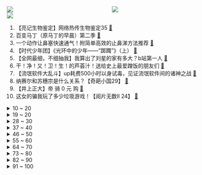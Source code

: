 <div >
	<a style="float:left;width:55%;" href = "https://github.com/anuraghazra/github-readme-stats">
	 <img src = "https://github-readme-stats.vercel.app/api?username=iuuuuuaena&theme=buefy&show_icons=true"/>
	</a>
	<a  style="float:right;width:45%" href = "https://github.com/anuraghazra/github-readme-stats">
	 <img  src="https://github-readme-stats.vercel.app/api/top-langs/?username=anuraghazra&layout=compact"/>
	</a>
	</div>

[![](https://img.shields.io/badge/jxd-@jxdgogogo.xyz-yellowgreen.svg)](https://www.jxdgogogo.xyz)<br>
1. 【亮记生物鉴定】网络热传生物鉴定35 [:link:](//www.bilibili.com/video/BV12T4y1R71Y) <br>
2. 百变马丁（原马丁的早晨）第二季 [:link:](//www.bilibili.com/video/BV1Kq4y1V7Z3) <br>
3. 一个动作让鼻塞快速通气！附简单高效的止鼻涕方法推荐 [:link:](//www.bilibili.com/video/BV1Mu411o7mY) <br>
4. 【时代少年团】《光环中的少年——“踯躅”》（上） [:link:](//www.bilibili.com/video/BV1eP4y1b7Pt) <br>
5. 【全网最细，不细抽我】我算出了刘星的家有多大？b站第一人 [:link:](//www.bilibili.com/video/BV1Ab4y1a7iY) <br>
6. 干！净！又！卫！生！的芦荟汁！送给史上最爱蹭饭的朋友们 [:link:](//www.bilibili.com/video/BV1YP4y1L71D) <br>
7. 【流氓软件大乱斗】up耗费500小时以身试毒，见证流氓软件间的诸神之战 [:link:](//www.bilibili.com/video/BV1TR4y1n7YU) <br>
8. 纳赛尔和苏穗宗是什么关系？【奇葩小国29】 [:link:](//www.bilibili.com/video/BV1934y1m7x4) <br>
9. 【井上正大】帝 骑 0 元 购 [:link:](//www.bilibili.com/video/BV1NL4y1z7aD) <br>
10. 这女的骗我玩了多少垃圾游戏！【阅片无数Ⅱ 24】 [:link:](//www.bilibili.com/video/BV1HL411g7hk) <br>
<details>
<summary>10 ~ 20</summary>

11. “我敲！把女友名字纹身上，分手了...”柳州警方打击鬼火犯罪 [:link:](//www.bilibili.com/video/BV1pr4y117hc) <br>
12. 元 辅 导 [:link:](//www.bilibili.com/video/BV1XF411e7bs) <br>
13. 外国网友无法理解：“中国人为什么那么爱国？！！” [:link:](//www.bilibili.com/video/BV16L411g7y5) <br>
14. 用300只虾做一碗面！怎么一只虾也看不见？？？ [:link:](//www.bilibili.com/video/BV1QL4y1i7E6) <br>
15. 电影最TOP：一口气看完《007》系列（24部正传+2部外传） [:link:](//www.bilibili.com/video/BV1q44y1v7ea) <br>
16. 这才是我真正向往的生活 [:link:](//www.bilibili.com/video/BV1zL4y1i7kc) <br>
17. 116元的小猪佩奇游戏 [:link:](//www.bilibili.com/video/BV1mQ4y1q783) <br>
18. 花 京 院 の  🍒 [:link:](//www.bilibili.com/video/BV1fQ4y1U7dT) <br>
19. 靠谱盘点140:破而后立！EDG队史首次进入四强，LCK:准备好接受围剿了吗？ [:link:](//www.bilibili.com/video/BV1zT4y1R7Qd) <br>
</details>
<details>
<summary>19 ~ 20</summary>

20. 职场饭局生存法则｜商务宴请全流程演示 [:link:](//www.bilibili.com/video/BV1w3411k7iA) <br>
21. 10元3个！骗国家级大厨街头摆摊，一晚究竟能挣多少钱？ [:link:](//www.bilibili.com/video/BV1mq4y1G7HL) <br>
22. 《原神》角色演示-「托马：烈火捍御」 [:link:](//www.bilibili.com/video/BV1KQ4y1S7WS) <br>
23. 【英雄联盟】梦龙乐队 x双城之战全球主题曲《Enemy》 MV [:link:](//www.bilibili.com/video/BV15F411e7L8) <br>
24. 这也有人做？你可能没看过的小众视频类型大赏！ [:link:](//www.bilibili.com/video/BV1W34y1o7BQ) <br>
25. 你很难相信这是2016年的文化输出，高清完整字幕版 [:link:](//www.bilibili.com/video/BV193411r78Z) <br>
26. 【4K60FPS】共和时代《Counting Stars》核能现场！一起来数星星吧！ [:link:](//www.bilibili.com/video/BV1YP4y1L7mW) <br>
27. 这不是PPT技术，是PPT魔术吧 [:link:](//www.bilibili.com/video/BV1Pq4y1R7xu) <br>
28. 【鸡蛋灌饼】这个就叫做专业！！！ [:link:](//www.bilibili.com/video/BV1hQ4y1q79h) <br>
</details>
<details>
<summary>28 ~ 30</summary>

29. 黄金时间播放轰炸他国画面？从未见过如此___ [:link:](//www.bilibili.com/video/BV1P34y1U7b1) <br>
30. 几天后 我会拥有世界上第一张电竞床（看完这个视频 或许会治愈你） [:link:](//www.bilibili.com/video/BV1zU4y1u7oN) <br>
31. 6年，这是我最难的一期视频！ [:link:](//www.bilibili.com/video/BV1Nb4y1a7LC) <br>
32. 学琴时长：1秒 vs 10年 [:link:](//www.bilibili.com/video/BV1Lq4y1R7T4) <br>
33. 好家伙！我蚌埠住了！全是名场面！！！ [:link:](//www.bilibili.com/video/BV1Sq4y197En) <br>
34. 帅小伙《 高 端 料 理 》 [:link:](//www.bilibili.com/video/BV1QF411e72P) <br>
35. “它长得好有礼貌啊！” [:link:](//www.bilibili.com/video/BV14u411o74y) <br>
36. 【600W粉抽奖】感谢大家的支持。 [:link:](//www.bilibili.com/video/BV1kv411u7gn) <br>
37. 【刘谦魔术课】我收到了这个⋯ [:link:](//www.bilibili.com/video/BV1Zb4y1h7d3) <br>
</details>
<details>
<summary>37 ~ 40</summary>

38. 【野王养蛊】和流氓软件斗智斗勇是一种什么体验！ [:link:](//www.bilibili.com/video/BV1RL411g7fQ) <br>
39. 厦大｜我用虚高的分数线买了四年浪漫 [:link:](//www.bilibili.com/video/BV1Mb4y1a7pv) <br>
40. 孟美岐就是喜欢别人的男朋友！！！ [:link:](//www.bilibili.com/video/BV1cu411o7Zo) <br>
41. 史上最真实禁毒影像，26年后里面的人都怎么样了？【阿Test正经比比】 [:link:](//www.bilibili.com/video/BV1gr4y117w3) <br>
42. 当老师在几百人的数学课上放我的视频 [:link:](//www.bilibili.com/video/BV1sq4y1G7sC) <br>
43. LOL手游符文最骚用法！绿灯侠联盟！【罗汉鬼套路】 [:link:](//www.bilibili.com/video/BV1mq4y1G7wQ) <br>
44. 【每天一遍, 想不瘦都难!】30分钟站立无跑跳有氧暴汗燃脂操, 新手/大基数友好（韩小四） [:link:](//www.bilibili.com/video/BV1jF411e7KS) <br>
45. 中国人不骗中国人是什么梗【梗指南】 [:link:](//www.bilibili.com/video/BV1X3411r7PN) <br>
46. 可以边打棒球边吃饭的店？哪有人吃饭不戴头盔的？【怎么这么值ep32-cages】 [:link:](//www.bilibili.com/video/BV1gr4y117cs) <br>
</details>
<details>
<summary>46 ~ 50</summary>

47. 节目过度娱乐化，湖南浙江等四省市广播电视台被约谈 [:link:](//www.bilibili.com/video/BV1zR4y177nx) <br>
48. 我把校运会拍成了CCTV5 [:link:](//www.bilibili.com/video/BV1HP4y1L78G) <br>
49. 探访全球最贵牛排，黄金战斧！！10000元一块的牛排什么味道？ [:link:](//www.bilibili.com/video/BV1cR4y1n72n) <br>
50. 功夫牛人，挑战徒手撕砖，臂力惊人 [:link:](//www.bilibili.com/video/BV1MT4y1d71z) <br>
51. 几十种食材成本上千做了三天的盆菜你愿意花多少钱来吃？ [:link:](//www.bilibili.com/video/BV1vT4y1R7cy) <br>
52. 高中生的作词能力有多强 [:link:](//www.bilibili.com/video/BV1qL4y1i7We) <br>
53. 这个游戏把我的嗓子都吓哑了！！ [:link:](//www.bilibili.com/video/BV16r4y117EM) <br>
54. 身陷险境！关键人物居然是李逍遥？！国产古装大戏《琅琊榜》第七期 [:link:](//www.bilibili.com/video/BV1oT4y1R77Y) <br>
55. 你这破手机会说唱吗？ [:link:](//www.bilibili.com/video/BV1gh411872f) <br>
</details>
<details>
<summary>55 ~ 60</summary>

56. 【电竞星快报】《EDG和他的三个世界冠军对手》（第三季39期） [:link:](//www.bilibili.com/video/BV1wq4y1R79H) <br>
57. 鸿星尔克的商业困局，不止于吃了几碗粉的慈善难题【曹小灵】 [:link:](//www.bilibili.com/video/BV1VQ4y1Q75R) <br>
58. 鱿 鱼 游 戏 冠 军 团 队 [:link:](//www.bilibili.com/video/BV1Zh411b7PS) <br>
59. 你给我解释解释什么叫打制石器 [:link:](//www.bilibili.com/video/BV1mU4y1u7mj) <br>
60. 濒死孩子被当成诈骗工具，我追踪了7天，在微博扒出了一个诈骗团伙！【洞察社会系列56】 [:link:](//www.bilibili.com/video/BV1w44y1i7uw) <br>
61. 那年大家十五十六岁，演奏了《打上花火》 [:link:](//www.bilibili.com/video/BV1cf4y1u7hg) <br>
62. 一加 x 原神 ｜青空结界诞生记 [:link:](//www.bilibili.com/video/BV1yf4y1M7XT) <br>
63. 【耶鲁大学】知名公开课：哲学——死亡 |  教授带你 [:link:](//www.bilibili.com/video/BV1V3411k7Q1) <br>
64. 当国社小姐姐用《后妈茶话会》唱出中美抗疫差距 [:link:](//www.bilibili.com/video/BV1bQ4y1Q7Gk) <br>
</details>
<details>
<summary>64 ~ 70</summary>

65. 学了土木工程，就能当包工头么？ [:link:](//www.bilibili.com/video/BV1nL411g7z6) <br>
66. “这就是顶级玩家吗！” [:link:](//www.bilibili.com/video/BV1w3411k7eE) <br>
67. 【越来越离谱系列二】《头号玩家》 [:link:](//www.bilibili.com/video/BV1aU4y1u7Mq) <br>
68. 汤姆：法庭上禁止0元购！！！ [:link:](//www.bilibili.com/video/BV1UQ4y1U7gw) <br>
69. 「木羽」我认为这是 iPhone 的最大使用痛点，之一。 [:link:](//www.bilibili.com/video/BV18L411g7a3) <br>
70. 【懒狗代】首次合体！时隔一年，我们回来了！ [:link:](//www.bilibili.com/video/BV1434y1o7X3) <br>
71. 哥 谭 之 战 [:link:](//www.bilibili.com/video/BV1kb4y1b7CB) <br>
72. 天冷贴秋膘,吃一锅油滋滋的东北烤肉,老板热情似火,把我整不会了~无广试吃员/美食探店 [:link:](//www.bilibili.com/video/BV1uL4y1z7kY) <br>
73. 【自我介绍】认识一下，我是向晚！！！ [:link:](//www.bilibili.com/video/BV1sv411u78Q) <br>
</details>
<details>
<summary>73 ~ 80</summary>

74. 欢乐颂× 坎乐颂√ [:link:](//www.bilibili.com/video/BV1Dq4y1G7Ud) <br>
75. 铁锅治愈心灵—听尿毒症小姐姐的手碟《urban》好听又治愈 [:link:](//www.bilibili.com/video/BV1fq4y1G7PY) <br>
76. 喝了105杯芦荟汁的你 [:link:](//www.bilibili.com/video/BV1DQ4y1q79h) <br>
77. 危！用真水替换假水…女友没发现直接泼丈母娘衣服上了！ [:link:](//www.bilibili.com/video/BV1nQ4y1Q7ee) <br>
78. 姜还是老的辣 [:link:](//www.bilibili.com/video/BV1o3411r7XX) <br>
79. 这个是懒还是聪明 [:link:](//www.bilibili.com/video/BV1Jr4y117Y3) <br>
80. 15款主流SSD对比评测，读写数据超137TB，这是我目前做过最详细的最全面的固态硬盘对比评测！ [:link:](//www.bilibili.com/video/BV1mv411u7by) <br>
81. 给英雄联盟里的剑魔配音，预祝LPL世界赛取得好成绩【高全胜】 [:link:](//www.bilibili.com/video/BV1rP4y1L7AK) <br>
82. 天冷了，吃点热乎饭。出门在外就是对付。 [:link:](//www.bilibili.com/video/BV1Z3411r7QG) <br>
</details>
<details>
<summary>82 ~ 90</summary>

83. 用一对极品大青蟹，做一锅蟹肉煲，好吃到舔手指 [:link:](//www.bilibili.com/video/BV1yL4y1i7x8) <br>
84. “男人喜欢机甲有什么错！” [:link:](//www.bilibili.com/video/BV1Uh411b7D7) <br>
85. 【INTO1 刘彰 x 反派初始化】原创曲《潘洛斯》燃炸登场！为爱发电⚡️ [:link:](//www.bilibili.com/video/BV1rQ4y1q7p9) <br>
86. 为什么要学历史？这是一位普通历史系学生的答案 [:link:](//www.bilibili.com/video/BV1BT4y1R7eZ) <br>
87. “ 平 A 法 师 ”：一拳秒4个！三下平A就清屏！原来三星加里奥是这样玩的！ [:link:](//www.bilibili.com/video/BV1CQ4y1q7jj) <br>
88. “男朋友偷拍我，还把视频发到400人的群里”，女性安全如何实现？ [:link:](//www.bilibili.com/video/BV1VF411e7JW) <br>
89. 这货一定是吃可爱长大的！三倍快乐！银河也是河嘛！ [:link:](//www.bilibili.com/video/BV1bv411u7SQ) <br>
90. 听说有只猫天天挂人身上，我这就把它给取下来 [:link:](//www.bilibili.com/video/BV1Mb4y1a75o) <br>
91. 德国公婆的朋友来家做客吃中式烤肉！六眼震惊！狂拍照停不下来！ [:link:](//www.bilibili.com/video/BV1qf4y1M7fP) <br>
</details>
<details>
<summary>91 ~ 100</summary>

92. 那天，我们跟波士顿圆脸聊了聊美国分裂这事儿 [:link:](//www.bilibili.com/video/BV1DL4y1i7qP) <br>
93. 给阿离一分钟，让你沦陷。 [:link:](//www.bilibili.com/video/BV1Ku411o7bU) <br>
94. 英国人第一次吹唢呐 [:link:](//www.bilibili.com/video/BV1YL411g7Ko) <br>
95. 百看不厌，难怪它火了26年！再也拍不出的武侠巅峰，《神雕侠侣》第1期 [:link:](//www.bilibili.com/video/BV1Wh411878j) <br>
96. 张国伟传：从世界第二到被骂退役，这10年他到底经历了什么？ [:link:](//www.bilibili.com/video/BV1234y1m7z8) <br>
97. 给来蹭饭的朋友整个8米拉丝年糕瀑布锅，吃完都赖着不走了。 [:link:](//www.bilibili.com/video/BV1yL4y1i73d) <br>
98. 崇皇时王桌面版 [:link:](//www.bilibili.com/video/BV1Gr4y11779) <br>
99. ⚡本 草 纲 目⚡ [:link:](//www.bilibili.com/video/BV1zv411u7qA) <br>
100. 10元大锅菜无限续碗，馒头米饭全免费，这饭真不错 [:link:](//www.bilibili.com/video/BV1kv411u7VG) <br>
</details>
